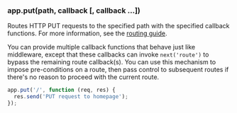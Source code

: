 <!---
 Copyright (c) 2016 StrongLoop, IBM, and Express Contributors
 License: MIT
-->

<h3 id='app.put.method'>app.put(path, callback [, callback ...])</h3>

Routes HTTP PUT requests to the specified path with the specified callback functions.
For more information, see the [routing guide](/guide/routing.html).

You can provide multiple callback functions that behave just like middleware,
except that these callbacks can invoke `next('route')` to bypass the
remaining route callback(s). You can use this mechanism to impose pre-conditions on
a route, then pass control to subsequent routes if there's no reason to proceed with
the current route.

~~~js
app.put('/', function (req, res) {
  res.send('PUT request to homepage');
});
~~~
